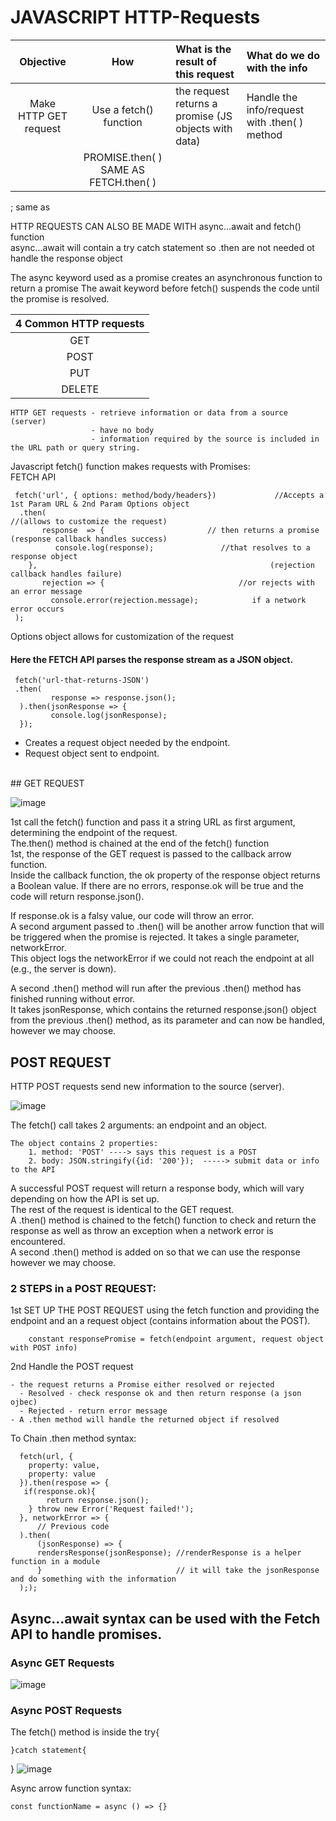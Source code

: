 # JAVASCRIPT HTTP-Requests

|Objective | How | What is the result of this request | What do we do with the info |
|:----------:|:----------:|:----------|:----------|
|Make HTTP GET request | Use a fetch() function | the request returns a promise (JS objects with data) | Handle the info/request with .then( ) method |
| |PROMISE.then( ) SAME AS  FETCH.then( )| |

; same as  <br>

HTTP REQUESTS CAN ALSO BE MADE WITH async...await and fetch() function <br>
async...await will contain a try catch statement so .then are not needed ot handle the response object <br>

   The async keyword used as a promise creates an asynchronous function to return a promise
   The await keyword before fetch() suspends the code until the promise is resolved.

 
|4 Common HTTP requests |
|:----------:|
  |GET|
 | POST|
 | PUT|
  |DELETE|
  
    HTTP GET requests - retrieve information or data from a source (server)
                      - have no body
                      - information required by the source is included in the URL path or query string.
    
Javascript fetch() function makes requests with Promises:<br>
   FETCH API<br>

     fetch('url', { options: method/body/headers})             //Accepts a 1st Param URL & 2nd Param Options object 
      .then(                                                                              //(allows to customize the request)
           response  => {                       // then returns a promise (response callback handles success)
              console.log(response);               //that resolves to a response object 
        },                                                    (rejection callback handles failure)
           rejection => {                              //or rejects with an error message 
             console.error(rejection.message);            if a network error occurs
     );

Options object allows for customization of the request
     
#### Here the FETCH API parses the response stream as a JSON object.

     fetch('url-that-returns-JSON')
     .then(
             response => response.json();
      ).then(jsonResponse => {
             console.log(jsonResponse);
      });
- Creates a request object needed by the endpoint.<br>
- Request object sent to endpoint.<br>
<br>
## GET REQUEST

![image](https://github.com/nafizjiwa/JAVASCRIPT-Fetch-Requests/assets/56348190/a3881c0d-9916-4106-ad0e-91d7b29d53ad)

1st call the fetch() function and pass it a string URL as first argument, determining the endpoint of the request.<br>
The.then() method is chained at the end of the fetch() function<br>
1st, the response of the GET request is passed to the callback arrow function. <br>
Inside the callback function, the ok property of the response object returns a Boolean value. If there are no errors, response.ok will be true and the code will return response.json().

If response.ok is a falsy value, our code will throw an error.<br>
A second argument passed to .then() will be another arrow function that will be triggered when the promise is rejected. It takes a single parameter, networkError. <br>
This object logs the networkError if we could not reach the endpoint at all (e.g., the server is down).<br>

A second .then() method will run after the previous .then() method has finished running without error. <br>
It takes jsonResponse, which contains the returned response.json() object from the previous .then() method, as its parameter and can now be handled, however we may choose.<br>

## POST REQUEST
HTTP POST requests send new information to the source (server).

![image](https://github.com/nafizjiwa/JAVASCRIPT-Fetch-Requests/assets/56348190/efd42bc3-1032-4662-8c02-d253cee435d0)

The fetch() call takes 2 arguments: an endpoint and an object. <BR>

    The object contains 2 properties: 
        1. method: 'POST' ----> says this request is a POST
        2. body: JSON.stringify({id: '200'});  -----> submit data or info to the API

A successful POST request will return a response body, which will vary depending on how the API is set up.<BR>
The rest of the request is identical to the GET request. <BR>
A .then() method is chained to the fetch() function to check and return the response as well as throw an exception when a network error is encountered. <BR>
A second .then() method is added on so that we can use the response however we may choose. <BR>

### 2 STEPS in a POST REQUEST:
1st SET UP THE POST REQUEST using the fetch function and providing the endpoint and an a request object (contains information about the POST).<br>

        constant responsePromise = fetch(endpoint argument, request object with POST info) 
        
2nd Handle the POST request

    - the request returns a Promise either resolved or rejected
      - Resolved - check response ok and then return response (a json ojbec)
      - Rejected - return error message
    - A .then method will handle the returned object if resolved
To Chain .then method syntax:

      fetch(url, {
        property: value, 
        property: value
      }).then(respose => {
       if(response.ok){
            return response.json();
        } throw new Error('Request failed!');
      }, networkError => {
          // Previous code
      ).then(
          (jsonResponse) => {
          rendersResponse(jsonResponse); //renderResponse is a helper function in a module  
          }                              // it will take the jsonResponse and do something with the information 
      ););


## Async…await syntax can be used with the Fetch API to handle promises.
### Async GET Requests

![image](https://github.com/nafizjiwa/JAVASCRIPT-HTTP-Requests/assets/56348190/c4f343a9-bd81-4593-8b6a-dbd57b24a266)

### Async POST Requests
The fetch() method is inside the 
   try{
   
    }catch statement{
   
   }
![image](https://github.com/nafizjiwa/JAVASCRIPT-HTTP-Requests/assets/56348190/0aeb4a5a-4a77-4660-acff-66f4b630b174)

Async arrow function syntax:

    const functionName = async () => {}






      
